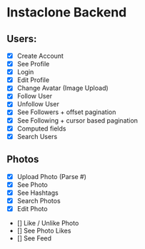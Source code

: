# Instaclone Backend

## Users:
- [x] Create Account
- [x] See Profile
- [x] Login
- [x] Edit Profile
- [x] Change Avatar (Image Upload)
- [x] Follow User
- [x] Unfollow User
- [x] See Followers + offset pagination
- [x] See Following + cursor based pagination
- [x] Computed fields
- [x] Search Users

## Photos
- [x] Upload Photo (Parse #)
- [x] See Photo
- [x] See Hashtags
- [x] Search Photos
- [x] Edit Photo
- [] Like / Unlike Photo
- [] See Photo Likes
- [] See Feed
